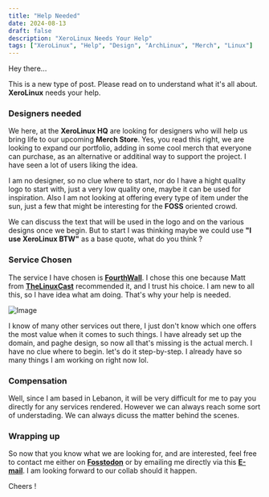 ```yaml
---
title: "Help Needed"
date: 2024-08-13
draft: false
description: "XeroLinux Needs Your Help"
tags: ["XeroLinux", "Help", "Design", "ArchLinux", "Merch", "Linux"]
---
```

Hey there...

This is a new type of post. Please read on to understand what it's all about. **XeroLinux** needs your help.

### Designers needed

We here, at the **XeroLinux HQ** are looking for designers who will help us bring life to our upcoming **Merch Store**. Yes, you read this right, we are looking to expand our portfolio, adding in some cool merch that everyone can purchase, as an alternative or additinal way to support the project. I have seen a lot of users liking the idea.

I am no designer, so no clue where to start, nor do I have a hight quality logo to start with, just a very low quality one, maybe it can be used for inspiration. Also I am not looking at offering every type of item under the sun, just a few that might be interesting for the **FOSS** oriented crowd.

We can discuss the text that will be used in the logo and on the various designs once we begin. But to start I was thinking maybe we could use **"I use XeroLinux BTW"** as a base quote, what do you think ?

### Service Chosen

The service I have chosen is [**FourthWall**](https://fourthwall.com). I chose this one because Matt from [**TheLinuxCast**](https://thelinuxcast.org) recommended it, and I trust his choice. I am new to all this, so I have idea what am doing. That's why your help is needed.

![Image](https://i.imgur.com/Ho4o9GK.png)

I know of many other services out there, I just don't know which one offers the most value when it comes to such things. I have already set up the domain, and paghe design, so now all that's missing is the actual merch. I have no clue where to begin. let's do it step-by-step. I already have so many things I am working on right now lol.

### Compensation

Well, since I am based in Lebanon, it will be very difficult for me to pay you directly for any services rendered. However we can always reach some sort of understading. We can always dicuss the matter behind the scenes.

### Wrapping up

So now that you know what we are looking for, and are interested, feel free to contact me either on [**Fosstodon**](https://fosstodon.org/@XeroLinux) or by emailing me directly via this [**E-mail**](mailto:techxero@vivaldi.net?subject=XeroLinux%20Merch%20Design). I am looking forward to our collab should it happen.

Cheers !
